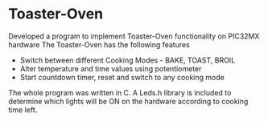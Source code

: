 # Toaster-Oven
Developed a program to implement Toaster-Oven functionality on PIC32MX hardware
The Toaster-Oven has the following features
- Switch between different Cooking Modes - BAKE, TOAST, BROIL
- Alter temperature and time values using potentiometer
- Start countdown timer, reset and switch to any cooking mode

The whole program was written in C. A Leds.h library is included to determine which lights will be ON on the hardware according to cooking time left. 
